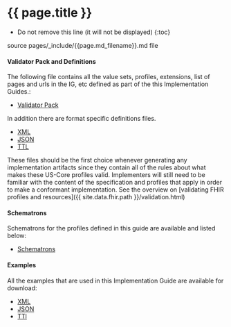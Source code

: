 # {{ page.title }}
<!-- { :.no_toc } -->

<!-- TOC  the css styling for this is \pages\assets\css\project.css under 'markdown-toc'-->

* Do not remove this line (it will not be displayed)
{:toc}


<!-- end TOC -->

source pages/_include/{{page.md_filename}}.md  file

#### Validator Pack and Definitions

The following file contains all the value sets, profiles, extensions, list of pages and urls in the IG, etc defined as part of the this Implementation Guides.:

- [Validator Pack](validator.pack)

In addition there are format specific definitions files.
- [XML](definitions.xml.zip)
- [JSON](definitions.json.zip)
- [TTL](definitions.ttl.zip)

These files should be the first choice whenever generating any implementation artifacts since they contain all of the rules about what makes these US-Core profiles valid. Implementers will still need to be familiar with the content of the specification and profiles that apply in order to make a conformant implementation.  See the overview on [validating FHIR profiles and resources]({{ site.data.fhir.path }}/validation.html)

#### Schematrons
Schematrons for the profiles defined in this guide are available and listed below:

- [Schematrons](#)

#### Examples
All the examples that are used in this Implementation Guide are available for download:

- [XML](examples.xml.zip)
- [JSON](examples.json.zip)
- [TTl](examples.ttl.zip)
